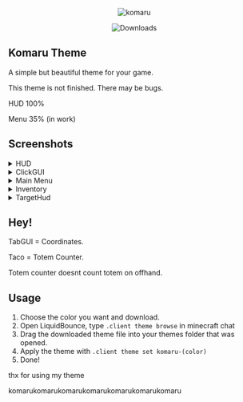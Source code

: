 <p align="center">
  <img src=".github/img/komaru.png" alt="komaru" />
</p>

<p align="center">
    <img src="https://img.shields.io/github/downloads/imimim24/komaru-lb/total?label=Downloads" alt="Downloads">
</p>

## Komaru Theme 
A simple but beautiful theme for your game.

This theme is not finished. There may be bugs.

HUD 100%

Menu 35% (in work)

## Screenshots
<details>
<summary>HUD</summary>

![image](.github/img/1.png)
</details>
<details>
<summary>ClickGUI</summary>

![image](.github/img/2.png)
</details>
<details>
<summary>Main Menu</summary>

![image](.github/img/3.png)

⬇ if you click click me ⬇

![image](.github/img/3.1.png)
</details>
<details>
<summary>Inventory</summary>

![image](.github/img/4.png)
</details>
<details>
<summary>TargetHud</summary>

![image](.github/img/5.png)
</details>

## Hey!
TabGUI = Coordinates.

Taco = Totem Counter.

Totem counter doesnt count totem on offhand.

## Usage

1. Choose the color you want and download.
2. Open LiquidBounce, type `.client theme browse` in minecraft chat
3. Drag the downloaded theme file into your themes folder that was opened.
4. Apply the theme with `.client theme set komaru-(color)`
5. Done!

thx for using my theme

komarukomarukomarukomarukomarukomarukomaru
